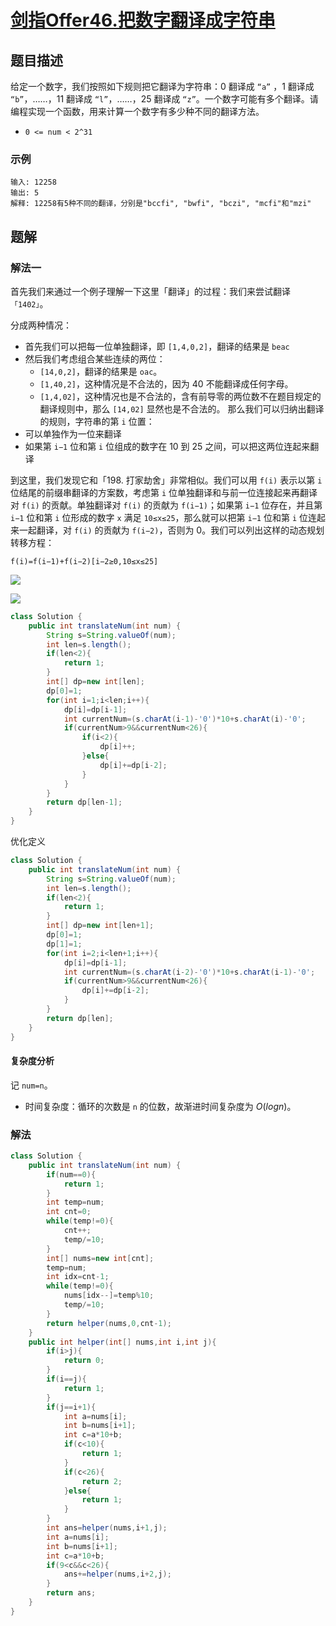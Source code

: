 # [剑指Offer46.把数字翻译成字符串](https://leetcode-cn.com/problems/ba-shu-zi-fan-yi-cheng-zi-fu-chuan-lcof/)
## 题目描述
给定一个数字，我们按照如下规则把它翻译为字符串：0 翻译成 `“a”` ，1 翻译成 `“b”`，……，11 翻译成 `“l”`，……，25 翻译成 `“z”`。一个数字可能有多个翻译。请编程实现一个函数，用来计算一个数字有多少种不同的翻译方法。

- `0 <= num < 2^31`

### 示例
```
输入: 12258
输出: 5
解释: 12258有5种不同的翻译，分别是"bccfi", "bwfi", "bczi", "mcfi"和"mzi"
```
## 题解
### 解法一
首先我们来通过一个例子理解一下这里「翻译」的过程：我们来尝试翻译`「1402」`。

分成两种情况：

- 首先我们可以把每一位单独翻译，即 `[1,4,0,2]`，翻译的结果是 `beac`
- 然后我们考虑组合某些连续的两位：
  - `[14,0,2]`，翻译的结果是 `oac`。
  - `[1,40,2]`，这种情况是不合法的，因为 40 不能翻译成任何字母。
  - `[1,4,02]`，这种情况也是不合法的，含有前导零的两位数不在题目规定的翻译规则中，那么 `[14,02]` 显然也是不合法的。
那么我们可以归纳出翻译的规则，字符串的第 `i` 位置：
- 可以单独作为一位来翻译
- 如果第 `i−1` 位和第 `i` 位组成的数字在 10 到 25 之间，可以把这两位连起来翻译

到这里，我们发现它和「198. 打家劫舍」非常相似。我们可以用 `f(i)` 表示以第 `i` 位结尾的前缀串翻译的方案数，考虑第 `i` 位单独翻译和与前一位连接起来再翻译对 `f(i)` 的贡献。单独翻译对 `f(i)` 的贡献为 `f(i−1)`；如果第 `i−1` 位存在，并且第 `i−1` 位和第 `i` 位形成的数字 `x` 满足 `10≤x≤25`，那么就可以把第 `i−1` 位和第 `i` 位连起来一起翻译，对 `f(i)` 的贡献为 `f(i−2)`，否则为 0。我们可以列出这样的动态规划转移方程：

`f(i)=f(i−1)+f(i−2)[i−2≥0,10≤x≤25]`

![](https://picgp.oss-cn-beijing.aliyuncs.com/img/20200925180059.png)

![](https://picgp.oss-cn-beijing.aliyuncs.com/img/20200925181010.png)

```java
class Solution {
    public int translateNum(int num) {
        String s=String.valueOf(num);
        int len=s.length();
        if(len<2){
            return 1;
        }
        int[] dp=new int[len];
        dp[0]=1;
        for(int i=1;i<len;i++){
            dp[i]=dp[i-1];
            int currentNum=(s.charAt(i-1)-'0')*10+s.charAt(i)-'0';
            if(currentNum>9&&currentNum<26){
                if(i<2){
                    dp[i]++;
                }else{
                    dp[i]+=dp[i-2];
                }
            }
        }
        return dp[len-1];
    }
}
```
优化定义
```java
class Solution {
    public int translateNum(int num) {
        String s=String.valueOf(num);
        int len=s.length();
        if(len<2){
            return 1;
        }
        int[] dp=new int[len+1];
        dp[0]=1;
        dp[1]=1;
        for(int i=2;i<len+1;i++){
            dp[i]=dp[i-1];
            int currentNum=(s.charAt(i-2)-'0')*10+s.charAt(i-1)-'0';
            if(currentNum>9&&currentNum<26){
                dp[i]+=dp[i-2];
            }
        }
        return dp[len];
    }
}
```
#### 复杂度分析
记 `num=n`。
- 时间复杂度：循环的次数是 `n` 的位数，故渐进时间复杂度为 $O(logn)$。

### 解法
```java
class Solution {
    public int translateNum(int num) {
        if(num==0){
            return 1;
        }
        int temp=num;
        int cnt=0;
        while(temp!=0){
            cnt++;
            temp/=10;
        }
        int[] nums=new int[cnt];
        temp=num;
        int idx=cnt-1;
        while(temp!=0){
            nums[idx--]=temp%10;
            temp/=10;
        }
        return helper(nums,0,cnt-1);
    }
    public int helper(int[] nums,int i,int j){
        if(i>j){
            return 0;
        }
        if(i==j){
            return 1;
        }
        if(j==i+1){
            int a=nums[i];
            int b=nums[i+1];
            int c=a*10+b;
            if(c<10){
                return 1;
            }
            if(c<26){
                return 2;
            }else{
                return 1;
            }
        }
        int ans=helper(nums,i+1,j);
        int a=nums[i];
        int b=nums[i+1];
        int c=a*10+b;
        if(9<c&&c<26){
            ans+=helper(nums,i+2,j);
        }
        return ans;
    }
}
```
